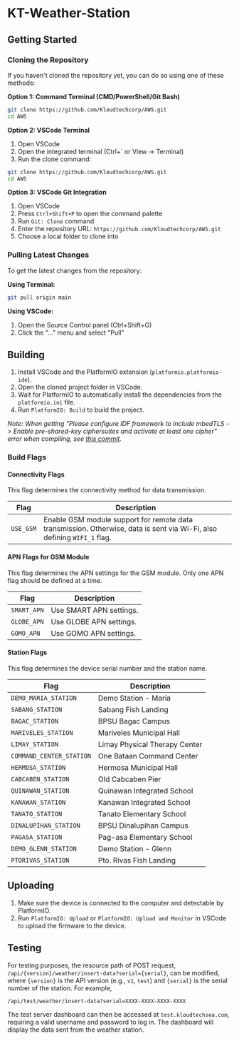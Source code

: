 # KT-Weather-Station

## Getting Started

### Cloning the Repository

If you haven't cloned the repository yet, you can do so using one of these methods:

**Option 1: Command Terminal (CMD/PowerShell/Git Bash)**
```bash
git clone https://github.com/Kloudtechcorp/AWS.git
cd AWS
```

**Option 2: VSCode Terminal**
1. Open VSCode
2. Open the integrated terminal (Ctrl+` or View → Terminal)
3. Run the clone command:
```bash
git clone https://github.com/Kloudtechcorp/AWS.git
cd AWS
```

**Option 3: VSCode Git Integration**
1. Open VSCode
2. Press `Ctrl+Shift+P` to open the command palette
3. Run `Git: Clone` command 
4. Enter the repository URL: `https://github.com/Kloudtechcorp/AWS.git`
5. Choose a local folder to clone into

### Pulling Latest Changes

To get the latest changes from the repository:

**Using Terminal:**
```bash
git pull origin main
```

**Using VSCode:**
1. Open the Source Control panel (Ctrl+Shift+G)
2. Click the "..." menu and select "Pull"

## Building

1. Install VSCode and the PlatformIO extension (`platformio.platformio-ide`).
2. Open the cloned project folder in VSCode.
3. Wait for PlatformIO to automatically install the dependencies from the `platformio.ini` file.
4. Run `PlatformIO: Build` to build the project.

*Note: When getting "Please configure IDF framework to include mbedTLS -> Enable pre-shared-key ciphersuites and activate at least one cipher" error when compiling, see [this commit](https://github.com/gravitech-engineer/AIS_IoT_4G/pull/8/commits/11a26867f73f45a54e46d8132b264b4eb5ff93ad).*

### Build Flags

#### Connectivity Flags

This flag determines the connectivity method for data transmission.

| Flag      | Description                                                                                                             |
| --------- | ----------------------------------------------------------------------------------------------------------------------- |
| `USE_GSM` | Enable GSM module support for remote data transmission. Otherwise, data is sent via Wi-Fi, also defining `WIFI_1` flag. |

#### APN Flags for GSM Module

This flag determines the APN settings for the GSM module. Only one APN flag should be defined at a time.

| Flag        | Description             |
| ----------- | ----------------------- |
| `SMART_APN` | Use SMART APN settings. |
| `GLOBE_APN` | Use GLOBE APN settings. |
| `GOMO_APN`  | Use GOMO APN settings.  |

#### Station Flags

This flag determines the device serial number and the station name.

| Flag                     | Description                   |
| ------------------------ | ----------------------------- |
| `DEMO_MARIA_STATION`     | Demo Station - Maria          |
| `SABANG_STATION`         | Sabang Fish Landing           |
| `BAGAC_STATION`          | BPSU Bagac Campus             |
| `MARIVELES_STATION`      | Mariveles Municipal Hall      |
| `LIMAY_STATION`          | Limay Physical Therapy Center |
| `COMMAND_CENTER_STATION` | One Bataan Command Center     |
| `HERMOSA_STATION`        | Hermosa Municipal Hall        |
| `CABCABEN_STATION`       | Old Cabcaben Pier             |
| `QUINAWAN_STATION`       | Quinawan Integrated School    |
| `KANAWAN_STATION`        | Kanawan Integrated School     |
| `TANATO_STATION`         | Tanato Elementary School      |
| `DINALUPIHAN_STATION`    | BPSU Dinalupihan Campus       |
| `PAGASA_STATION`         | Pag-asa Elementary School     |
| `DEMO_GLENN_STATION`     | Demo Station - Glenn          |
| `PTORIVAS_STATION`       | Pto. Rivas Fish Landing       |

## Uploading

1. Make sure the device is connected to the computer and detectable by PlatformIO.
2. Run `PlatformIO: Upload` or `PlatformIO: Upload and Monitor` in VSCode to upload the firmware to the device.

## Testing

For testing purposes, the resource path of POST request, `/api/{version}/weather/insert-data?serial={serial}`, can be modified, where `{version}` is the API version (e.g., `v1`, `test`) and `{serial}` is the serial number of the station. For example,

```
/api/test/weather/insert-data?serial=XXXX-XXXX-XXXX-XXXX
```

The test server dashboard can then be accessed at `test.kloudtechsea.com`, requiring a valid username and password to log in. The dashboard will display the data sent from the weather station.

